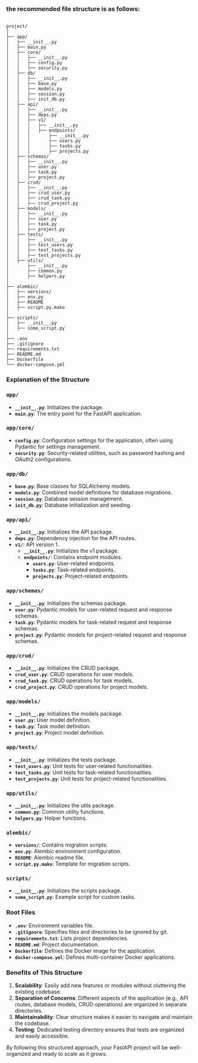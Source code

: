 


### the recommended file structure is as follows:


```

project/
│
├── app/
│   ├── __init__.py
│   ├── main.py
│   ├── core/
│   │   ├── __init__.py
│   │   ├── config.py
│   │   ├── security.py
│   ├── db/
│   │   ├── __init__.py
│   │   ├── base.py
│   │   ├── models.py
│   │   ├── session.py
│   │   ├── init_db.py
│   ├── api/
│   │   ├── __init__.py
│   │   ├── deps.py
│   │   ├── v1/
│   │   │   ├── __init__.py
│   │   │   ├── endpoints/
│   │   │       ├── __init__.py
│   │   │       ├── users.py
│   │   │       ├── tasks.py
│   │   │       ├── projects.py
│   ├── schemas/
│   │   ├── __init__.py
│   │   ├── user.py
│   │   ├── task.py
│   │   ├── project.py
│   ├── crud/
│   │   ├── __init__.py
│   │   ├── crud_user.py
│   │   ├── crud_task.py
│   │   ├── crud_project.py
│   ├── models/
│   │   ├── __init__.py
│   │   ├── user.py
│   │   ├── task.py
│   │   ├── project.py
│   ├── tests/
│   │   ├── __init__.py
│   │   ├── test_users.py
│   │   ├── test_tasks.py
│   │   ├── test_projects.py
│   ├── utils/
│       ├── __init__.py
│       ├── common.py
│       ├── helpers.py
│
├── alembic/
│   ├── versions/
│   ├── env.py
│   ├── README
│   ├── script.py.mako
│
├── scripts/
│   ├── __init__.py
│   ├── some_script.py
│
├── .env
├── .gitignore
├── requirements.txt
├── README.md
├── Dockerfile
└── docker-compose.yml

```


### Explanation of the Structure

### `app/`

- **`__init__.py`**: Initializes the package.
- **`main.py`**: The entry point for the FastAPI application.

### `app/core/`

- **`config.py`**: Configuration settings for the application, often using Pydantic for settings management.
- **`security.py`**: Security-related utilities, such as password hashing and OAuth2 configurations.

### `app/db/`

- **`base.py`**: Base classes for SQLAlchemy models.
- **`models.py`**: Combined model definitions for database migrations.
- **`session.py`**: Database session management.
- **`init_db.py`**: Database initialization and seeding.

### `app/api/`

- **`__init__.py`**: Initializes the API package.
- **`deps.py`**: Dependency injection for the API routes.
- **`v1/`**: API version 1.
    - **`__init__.py`**: Initializes the v1 package.
    - **`endpoints/`**: Contains endpoint modules.
        - **`users.py`**: User-related endpoints.
        - **`tasks.py`**: Task-related endpoints.
        - **`projects.py`**: Project-related endpoints.

### `app/schemas/`

- **`__init__.py`**: Initializes the schemas package.
- **`user.py`**: Pydantic models for user-related request and response schemas.
- **`task.py`**: Pydantic models for task-related request and response schemas.
- **`project.py`**: Pydantic models for project-related request and response schemas.

### `app/crud/`

- **`__init__.py`**: Initializes the CRUD package.
- **`crud_user.py`**: CRUD operations for user models.
- **`crud_task.py`**: CRUD operations for task models.
- **`crud_project.py`**: CRUD operations for project models.

### `app/models/`

- **`__init__.py`**: Initializes the models package.
- **`user.py`**: User model definition.
- **`task.py`**: Task model definition.
- **`project.py`**: Project model definition.

### `app/tests/`

- **`__init__.py`**: Initializes the tests package.
- **`test_users.py`**: Unit tests for user-related functionalities.
- **`test_tasks.py`**: Unit tests for task-related functionalities.
- **`test_projects.py`**: Unit tests for project-related functionalities.

### `app/utils/`

- **`__init__.py`**: Initializes the utils package.
- **`common.py`**: Common utility functions.
- **`helpers.py`**: Helper functions.

### `alembic/`

- **`versions/`**: Contains migration scripts.
- **`env.py`**: Alembic environment configuration.
- **`README`**: Alembic readme file.
- **`script.py.mako`**: Template for migration scripts.

### `scripts/`

- **`__init__.py`**: Initializes the scripts package.
- **`some_script.py`**: Example script for custom tasks.

### Root Files

- **`.env`**: Environment variables file.
- **`.gitignore`**: Specifies files and directories to be ignored by git.
- **`requirements.txt`**: Lists project dependencies.
- **`README.md`**: Project documentation.
- **`Dockerfile`**: Defines the Docker image for the application.
- **`docker-compose.yml`**: Defines multi-container Docker applications.

### Benefits of This Structure

1. **Scalability**: Easily add new features or modules without cluttering the existing codebase.
2. **Separation of Concerns**: Different aspects of the application (e.g., API routes, database models, CRUD operations) are organized in separate directories.
3. **Maintainability**: Clear structure makes it easier to navigate and maintain the codebase.
4. **Testing**: Dedicated testing directory ensures that tests are organized and easily accessible.

By following this structured approach, your FastAPI project will be well-organized and ready to scale as it grows.
